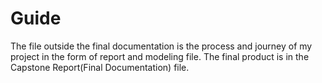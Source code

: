 # Guide
The file outside the final documentation is the process and journey of my project in the form of report and modeling file. The final product is in the Capstone Report(Final Documentation) file.
